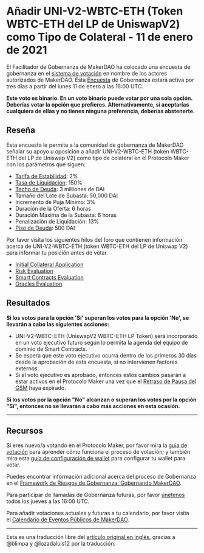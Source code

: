 # **Añadir UNI-V2-WBTC-ETH (Token WBTC-ETH del LP de UniswapV2) como Tipo de Colateral - 11 de enero de  2021**

El Facilitador de Gobernanza de MakerDAO ha colocado una encuesta de gobernanza en el [sistema de votación](https://vote.makerdao.com/polling) en nombre de los actores autorizados de MakerDAO. Esta [Encuesta](https://community-development.makerdao.com/en/learn/governance/on-chain-gov) de Gobernanza estará activa por tres días a partir del lunes 11 de enero a las 16:00 UTC.

**Este voto es binario. En un voto binario puede votar por una sola opción. Deberías votar la opción que prefieres. Alternativamente, si aceptarías cualquiera de ellas y no tienes ninguna preferencia, deberías abstenerte.**

## **Reseña**

Esta encuesta le permite a la comunidad de gobernanza de MakerDAO señalar su apoyo u oposición a añadir UNI-V2-WBTC-ETH (token WBTC-ETH del LP de Uniswap V2) como tipo de colateral en el Protocolo Maker con los parámetros que siguen:

- [Tarifa de Estabilidad](https://community-development.makerdao.com/en/learn/governance/param-stability-fee): 2%
- [Tasa de Liquidación](https://community-development.makerdao.com/en/learn/governance/param-liquidation-ratio): 150%
- [Techo de Deuda](https://community-development.makerdao.com/en/learn/governance/param-debt-ceiling): 3 milliones de DAI
- Tamaño del Lote de Subasta: 50,000 DAI
- Incremento de Puja Mínimo: 3%
- Duración de la Oferta: 6 horas
- Duración Máxima de la Subasta: 6 horas
- Penalización de Liquidación: 13%
- [Piso de Deuda](https://community-development.makerdao.com/en/learn/governance/param-debt-floor): 500 DAI

Por favor visita los siguientes hilos del foro que contienen información acerca de UNI-V2-WBTC-ETH (token WBTC-ETH del LP de Uniswap V2) para informar tu posición antes de votar.

- [Initial Collateral Application](https://forum.makerdao.com/t/uni-v2-wbtc-eth-dai-collateral-onboarding-application/4279)
- [Risk Evaluation](https://forum.makerdao.com/t/uni-v2-wbtc-eth-collateral-onboarding-risk-evaluation/5598)
- [Smart Contracts Evaluation](https://forum.makerdao.com/t/uni-v2-wbtc-eth-erc20-token-smart-contract-technical-assessment/5314)
- [Oracles Evaluation](https://forum.makerdao.com/t/uni-v2-wbtc-eth-collateral-onboarding-oracle-assessment-mip10c3-sp20/5501)

## **Resultados**

**Si los votos para la opción 'Sí' superan los votos para la opción 'No', se llevarán a cabo las siguientes acciones:**

- UNI-V2-WBTC-ETH (UniswapV2 WBTC-ETH LP Token) será incorporado en un voto ejecutivo futuro según lo permita la agenda del equipo de dominio de Smart Contracts.
- Se espera que este voto ejecutivo ocurra dentro de los primeros 30 días desde la aprobación de esta encuesta, si no intervienen factores externos.
- Si el voto ejecutivo es aprobado, entonces estos cambios pasarán a estar activos en el Protocolo Maker una vez que el [Retraso de Pausa del GSM](https://community-development.makerdao.com/en/learn/governance/param-gsm-pause-delay) haya expirado.

**Si los votos por la opción "No" alcanzan o superan los votos por la opción "Sí", entonces no se llevarán a cabo más acciones en esta ocasión.**

---

## **Recursos**

Si eres nuevo/a votando en el Protocolo Maker, por favor mira la [guía de votación](https://community-development.makerdao.com/en/learn/governance/how-voting-works/) para aprender cómo funciona el proceso de votación; y también mira esta [guía de configuración de wallet](https://community-development.makerdao.com/en/learn/governance/voting-setup/) para configurar tu wallet para votar.

Puedes encontrar información adicional acerca del proceso de Gobernanza en el [Framework de Riesgos de Gobernanza: Gobernando MakerDAO](https://community-development.makerdao.com/governance/governance-risk-framework).

Para participar de llamadas de Gobernanza futuras, por favor [únetenos](https://community-development.makerdao.com/governance/governance-and-risk-meetings) todos los jueves a las 16:00 UTC.

Para añadir votaciones actuales y futuras a tu calendario, por favor visita el [Calendario de Eventos Públicos de MakerDAO](https://calendar.google.com/calendar/embed?src=makerdao.com_3efhm2ghipksegl009ktniomdk%40group.calendar.google.com&ctz=America%2FLos_Angeles).

---

Esta es una traducción libre del [artículo original en inglés](https://github.com/makerdao/community/blob/master/governance/polls/Proposal%20-%20Add%20%20UNI-V2-WBTC-ETH%20as%20a%20Collateral%20Type%20-%20January%2011,%202021.md), gracias a @blimpa y @lozadaluis12 por la traducción.